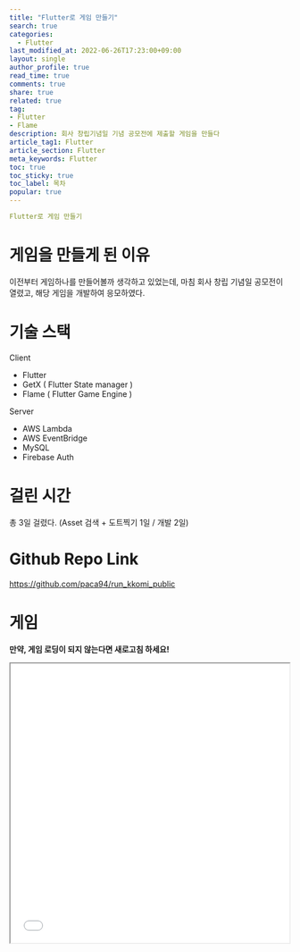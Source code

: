 ```yaml
---
title: "Flutter로 게임 만들기"
search: true
categories:
  - Flutter
last_modified_at: 2022-06-26T17:23:00+09:00
layout: single
author_profile: true
read_time: true
comments: true
share: true
related: true
tag:
- Flutter
- Flame
description: 회사 창립기념일 기념 공모전에 제출할 게임을 만들다
article_tag1: Flutter
article_section: Flutter
meta_keywords: Flutter
toc: true
toc_sticky: true
toc_label: 목차
popular: true
---
```


```yaml
Flutter로 게임 만들기
```

# 게임을 만들게 된 이유
이전부터 게임하나를 만들어볼까 생각하고 있었는데, 마침 회사 창립 기념일 공모전이 열렸고, 해당 게임을 개발하여 응모하였다.

# 기술 스택
Client
- Flutter
- GetX ( Flutter State manager )
- Flame ( Flutter Game Engine )

Server
- AWS Lambda
- AWS EventBridge
- MySQL
- Firebase Auth

# 걸린 시간
총 3일 걸렸다. (Asset 검색 + 도트찍기 1일 / 개발 2일)

# Github Repo Link
https://github.com/paca94/run_kkomi_public

# 게임
**만약, 게임 로딩이 되지 않는다면 새로고침 하세요!**
<iframe src="../../../assets/kkomi_run/index.html" width="500" height="500"></iframe>

